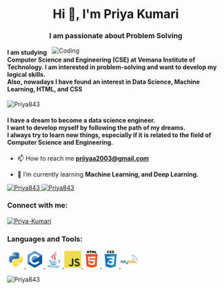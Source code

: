 <h1 align="center">Hi 👋, I'm Priya Kumari</h1>
<h3 align="center">I am passionate about Problem Solving</h3>
<img align="right" alt="Coding" width="400" src="https://i.pinimg.com/originals/e7/26/c7/e726c74ac081eed50feee1433d12c998.gif">

<h4 align="left">I am studying Computer Science and Engineering (CSE) at Vemana Institute of Technology. I am interested in problem-solving and want to develop my logical skills.<br> Also, nowadays I have found an interest in Data Science, Machine Learning, HTML, and CSS</h4>

<p align="left"> <img src="https://komarev.com/ghpvc/?username=Priya843&label=Profile%20views&color=0e75b6&style=flat" alt="Priya843" /> </p>

<h4 align="left">I have a dream to become a data science engineer.<br>I want to develop myself by following the path of my dreams.<br> I always try to learn new things, especially if it is related to the field of Computer Science and Engineering.</h4>

- 📫 How to reach me **priiyaa2003@gmail.com**

- 🌱 I’m currently learning **Machine Learning, and Deep Learning.**

<p align="left">
<a href="https://github.com/Priya843">
  <img height="160em" src="https://github-readme-stats.vercel.app/api/top-langs?username=Priya843&show_icons=true&locale=en&layout=compact" alt="Priya843" />
  <img height="160em" src="https://github-readme-stats.vercel.app/api?username=Priya843&show_icons=true&locale=en" alt="Priya843" />
</a>
</p>

<h3 align="left">Connect with me:</h3>
<p align="left">
 <a href="https://www.linkedin.com/in/priya-kumari-5386451ba/" target="blank"><img align="center" src="https://raw.githubusercontent.com/rahuldkjain/github-profile-readme-generator/master/src/images/icons/Social/linked-in-alt.svg" alt="Priya-Kumari" height="30" width="40" /></a>
</p>

<h3 align="left">Languages and Tools:</h3>
<p align="left"> 
    <a href="https://www.python.org" target="_blank" rel="noreferrer"> 
        <img src="https://raw.githubusercontent.com/devicons/devicon/master/icons/python/python-original.svg" alt="python" width="40" height="40"/> 
    </a>
    <a href="https://www.cprogramming.com/" target="_blank" rel="noreferrer"> 
        <img src="https://raw.githubusercontent.com/devicons/devicon/master/icons/c/c-original.svg" alt="c" width="40" height="40"/> 
    </a> 
    <a href="https://www.java.com" target="_blank" rel="noreferrer"> 
        <img src="https://raw.githubusercontent.com/devicons/devicon/master/icons/java/java-original.svg" alt="java" width="40" height="40"/> 
    </a> 
    <a href="https://www.w3schools.com/js/" target="_blank" rel="noreferrer"> 
        <img src="https://raw.githubusercontent.com/devicons/devicon/master/icons/javascript/javascript-original.svg" alt="javascript" width="40" height="40"/> 
    </a> 
    <a href="https://www.w3schools.com/html/" target="_blank" rel="noreferrer"> 
        <img src="https://raw.githubusercontent.com/devicons/devicon/master/icons/html5/html5-original-wordmark.svg" alt="html5" width="40" height="40"/> 
    </a> 
    <a href="https://www.w3schools.com/css/" target="_blank" rel="noreferrer"> 
        <img src="https://raw.githubusercontent.com/devicons/devicon/master/icons/css3/css3-original-wordmark.svg" alt="css3" width="40" height="40"/> 
    </a>
    <a href="https://www.mysql.com/" target="_blank" rel="noreferrer"> 
        <img src="https://raw.githubusercontent.com/devicons/devicon/master/icons/mysql/mysql-original-wordmark.svg" alt="mysql" width="40" height="40"/> 
    </a>
</p>

<p><img align="center" src="https://github-readme-streak-stats.herokuapp.com/?user=Priya843&" alt="Priya843" /></p>
